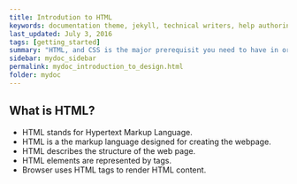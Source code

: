 ```yaml
---
title: Introdution to HTML  
keywords: documentation theme, jekyll, technical writers, help authoring tools, hat replacements
last_updated: July 3, 2016
tags: [getting_started]
summary: "HTML, and CSS is the major prerequisit you need to have in order to understand php. It is good to have some knowledge about java script but it is not reqired to understand this document."
sidebar: mydoc_sidebar
permalink: mydoc_introduction_to_design.html
folder: mydoc
---
```


## What is HTML? 
* HTML stands for Hypertext Markup Language. 
* HTML is a the markup language designed for creating the webpage.
* HTML describes the structure of the web page.
* HTML elements are represented by tags.
* Browser uses HTML tags to render HTML content.